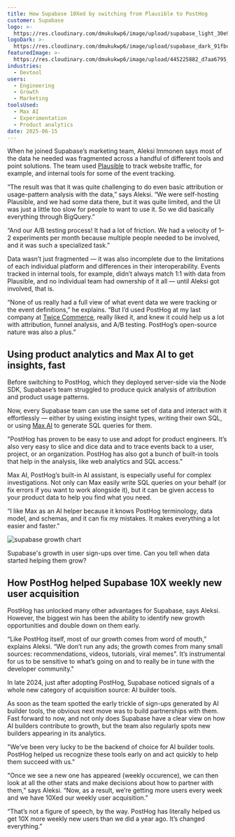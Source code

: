 ```yaml
---
title: How Supabase 10Xed by switching from Plausible to PostHog
customer: Supabase
logo: >-
  https://res.cloudinary.com/dmukukwp6/image/upload/supabase_light_30e9fe4a90.png
logoDark: >-
  https://res.cloudinary.com/dmukukwp6/image/upload/supabase_dark_91fbc944e4.png
featuredImage: >-
  https://res.cloudinary.com/dmukukwp6/image/upload/445225882_d7aa6795_3350_4e88_9ca7_091c61e86e39_0ed5ee1f16.jpg
industries:
  - Devtool
users:
  - Engineering
  - Growth
  - Marketing
toolsUsed:
  - Max AI
  - Experimentation
  - Product analytics
date: 2025-06-15
---
```


When he joined Supabase’s marketing team, Aleksi Immonen says most of the data he needed was fragmented across a handful of different tools and point solutions. The team used [Plausible](https://posthog.com/blog/posthog-vs-plausible) to track website traffic, for example, and internal tools for some of the event tracking. 

“The result was that it was quite challenging to do even basic attribution or usage-pattern analysis with the data,” says Aleksi. “We were self-hosting Plausible, and we had some data there, but it was quite limited, and the UI was just a little too slow for people to want to use it. So we did basically everything through BigQuery.”

“And our A/B testing process! It had a lot of friction. We had a velocity of 1–2 experiments per month because multiple people needed to be involved, and it was such a specialized task.”

Data wasn’t just fragmented — it was also incomplete due to the limitations of each individual platform and differences in their interoperability. Events tracked in internal tools, for example, didn’t always match 1:1 with data from Plausible, and no individual team had ownership of it all — until Aleksi got involved, that is.

“None of us really had a full view of what event data we were tracking or the event definitions,” he explains. “But I’d used PostHog at my last company at [Twice Commerce](https://www.twicecommerce.com/), really liked it, and knew it could help us a lot with attribution, funnel analysis, and A/B testing. PostHog’s open-source nature was also a plus.” 

<BorderWrapper>
<Quote
    imageSource="/images/customers/aleksi.jpg"
    size="md"
    name="Aleksi Immonen"
    title="Growth Marketer, Supabase"
    quote={`“I think PostHog is just super. It’s great for data collection, A/B testing, and web analytics. Plus, I also just really love James’ meme game.`}
/>
</BorderWrapper>

## Using product analytics and Max AI to get insights, fast

Before switching to PostHog, which they deployed server-side via the Node SDK, Supabase’s team struggled to produce quick analysis of attribution and product usage patterns.

Now, every Supabase team can use the same set of data and interact with it effortlessly — either by using existing insight types, writing their own SQL, or using [Max AI](/max) to generate SQL queries for them.

"PostHog has proven to be easy to use and adopt for product engineers. It’s also very easy to slice and dice data and to trace events back to a user, project, or an organization. PostHog has also got a bunch of built-in tools that help in the analysis, like web analytics and SQL access."

Max AI, PostHog’s built-in AI assistant, is especially useful for complex investigations. Not only can Max easily write SQL queries on your behalf (or fix errors if you want to work alongside it), but it can be given access to your product data to help you find what you need. 

“I like Max as an AI helper because it knows PostHog terminology, data model, and schemas, and it can fix my mistakes. It makes everything a lot easier and faster.”

![supabase growth chart](https://res.cloudinary.com/dmukukwp6/image/upload/Supabase_growth_chart_603d22cf6b.png)
<Caption>Supabase's growth in user sign-ups over time. Can you tell when data started helping them grow?</Caption>

## How PostHog helped Supabase 10X weekly new user acquisition

PostHog has unlocked many other advantages for Supabase, says Aleksi. However, the biggest win has been the ability to identify new growth opportunities and double down on them early.

“Like PostHog itself, most of our growth comes from word of mouth,” explains Aleksi. “We don’t run any ads; the growth comes from many small sources: recommendations, videos, tutorials, viral memes". It’s instrumental for us to be sensitive to what’s going on and to really be in tune with the developer community."

In late 2024, just after adopting PostHog, Supabase noticed signals of a whole new category of acquisition source: AI builder tools.

As soon as the team spotted the early trickle of sign-ups generated by AI builder tools, the obvious next move was to build partnerships with them. Fast forward to now, and not only does Supabase have a clear view on how AI builders contribute to growth, but the team also regularly spots new builders appearing in its analytics.

"We’ve been very lucky to be the backend of choice for AI builder tools. PostHog helped us recognize these tools early on and act quickly to help them succeed with us."

"Once we see a new one has appeared (weekly occurence), we can then look at all the other stats and make decisions about how to partner with them,” says Aleksi. “Now, as a result, we’re getting more users every week and we have 10Xed our weekly user acquisition.”

“That’s not a figure of speech, by the way. PostHog has literally helped us get 10X more weekly new users than we did a year ago. It’s changed everything.”
